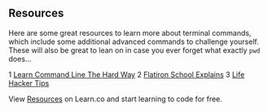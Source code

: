 

## Resources

Here are some great resources to learn more about terminal commands, which include some additional advanced commands to challenge yourself. These will also be great to lean on in case you ever forget what exactly `pwd` does... 

1 [Learn Command Line The Hard Way](http://cli.learncodethehardway.org/book/)
2 [Flatiron School Explains](https://gist.github.com/aviflombaum/9d6f7448119bae3a24ee)
3 [Life Hacker Tips](http://lifehacker.com/5633909/who-needs-a-mouse-learn-to-use-the-command-line-for-almost-anything)

<p data-visibility='hidden'>View <a href='https://learn.co/lessons/hs-cli-resources' title='Resources'>Resources</a> on Learn.co and start learning to code for free.</p>
